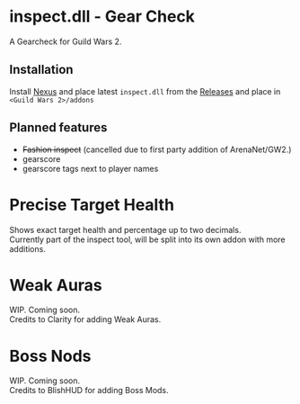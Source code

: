 # inspect.dll - Gear Check
A Gearcheck for Guild Wars 2.

## Installation
Install [Nexus](https://raidcore.gg/Nexus) and place latest `inspect.dll` from the [Releases](https://0x6d657465722e.github.io/tools/inspect.dll) and place in `<Guild Wars 2>/addons`

## Planned features
- ~~Fashion inspect~~ (cancelled due to first party addition of ArenaNet/GW2.)
- gearscore
- gearscore tags next to player names

# Precise Target Health
Shows exact target health and percentage up to two decimals.  
Currently part of the inspect tool, will be split into its own addon with more additions.

# Weak Auras
WIP. Coming soon.  
Credits to Clarity for adding Weak Auras.

# Boss Nods
WIP. Coming soon.  
Credits to BlishHUD for adding Boss Mods.
